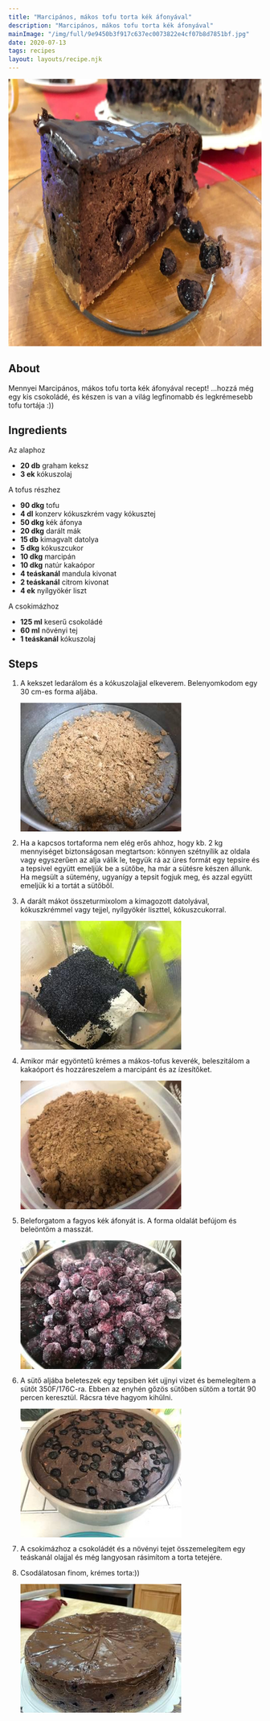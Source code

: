 ```yaml
---
title: "Marcipános, mákos tofu torta kék áfonyával"
description: "Marcipános, mákos tofu torta kék áfonyával"
mainImage: "/img/full/9e9450b3f917c637ec0073822e4cf07b8d7851bf.jpg"
date: 2020-07-13
tags: recipes
layout: layouts/recipe.njk
---
```

                        
<p align="center"><a href="https://cookpad.com/hu/receptek/13146194-marcipanos-makos-tofu-torta-kek-afonyaval" rel="Recipe source page"><img width="751" height="532" src="/img/full/9e9450b3f917c637ec0073822e4cf07b8d7851bf.jpg"/></a></p>

## About
Mennyei Marcipános, mákos tofu torta kék áfonyával recept! ...hozzá még egy kis csokoládé, és készen is van a világ legfinomabb és legkrémesebb tofu tortája :))

>  

## Ingredients

Az alaphoz
* **20 db** graham keksz
* **3 ek** kókuszolaj

A tofus részhez
* **90 dkg** tofu
* **4 dl** konzerv kókuszkrém vagy kókusztej
* **50 dkg** kék áfonya
* **20 dkg** darált mák
* **15 db** kimagvalt datolya
* **5 dkg** kókuszcukor
* **10 dkg** marcipán
* **10 dkg** natúr kakaópor
* **4 teáskanál** mandula kivonat
* **2 teáskanál** citrom kivonat
* **4 ek** nyílgyökér liszt

A csokimázhoz
* **125 ml** keserű csokoládé
* **60 ml** növényi tej
* **1 teáskanál** kókuszolaj

## Steps

1. A kekszet ledarálom és a kókuszolajjal elkeverem. Belenyomkodom egy 30 cm-es forma aljába.
 
    <p><img width="320" height="256" align="left" src="/img/full/5290ea992a07f2d35b4629f3cd61c010e2060e09.jpg"/></p><div style="clear: both"/>

2. Ha a kapcsos tortaforma nem elég erős ahhoz, hogy kb. 2 kg mennyiséget biztonságosan megtartson: könnyen szétnyílik az oldala vagy egyszerűen az alja válik le, tegyük rá az üres formát egy tepsire és a tepsivel együtt emeljük be a sütőbe, ha már a sütésre készen állunk. Ha megsült a sütemény, ugyanígy a tepsit fogjuk meg, és azzal együtt emeljük ki a tortát a sütőből.
 
    <div style="clear: both"/>

3. A darált mákot összeturmixolom a kimagozott datolyával, kókuszkrémmel vagy tejjel, nyílgyökér liszttel, kókuszcukorral.
 
    <p><img width="320" height="256" align="left" src="/img/full/03fadae1aa2b04e26cbe73cdd478dc4200097ce8.jpg"/></p><div style="clear: both"/>

4. Amikor már egyöntetű krémes a mákos-tofus keverék, beleszitálom a kakaóport és hozzáreszelem a marcipánt és az ízesítőket.
 
    <p><img width="320" height="256" align="left" src="/img/full/fb782eb45d073d1faa0c200750203a683725ee1c.jpg"/></p><div style="clear: both"/>

5. Beleforgatom a fagyos kék áfonyát is. A forma oldalát befújom és beleöntöm a masszát.
 
    <p><img width="320" height="256" align="left" src="/img/full/fe46930b4e078d3b514725811f7b5beddc974f1e.jpg"/></p><div style="clear: both"/>

6. A sütő aljába beleteszek egy tepsiben két ujjnyi vizet és bemelegítem a sütőt 350F/176C-ra. Ebben az enyhén gőzös sütőben sütöm a tortát 90 percen keresztül. Rácsra téve hagyom kihűlni.
 
    <p><img width="320" height="256" align="left" src="/img/full/b515fdd2bc87dbfb7b2d5a7fe0f1fb752e14d8d4.jpg"/></p><div style="clear: both"/>

7. A csokimázhoz a csokoládét és a növényi tejet összemelegítem egy teáskanál olajjal és még langyosan rásimítom a torta tetejére.
 
    <div style="clear: both"/>

8. Csodálatosan finom, krémes torta:))
 
    <p><img width="320" height="256" align="left" src="/img/full/86628c06a131eb331b7391488f4471b2309bb377.jpg"/></p><div style="clear: both"/>

